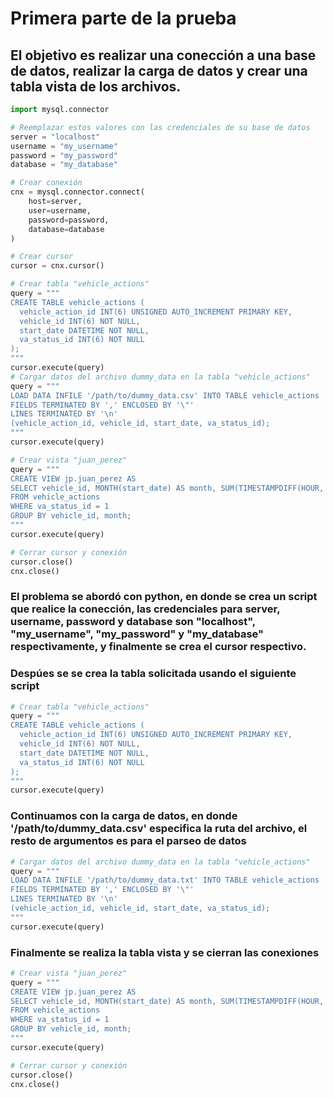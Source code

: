 # Primera parte de la prueba
## El objetivo es realizar una conección a una base de datos, realizar la carga de datos y crear una tabla vista de los archivos.

```python
import mysql.connector

# Reemplazar estos valores con las credenciales de su base de datos
server = "localhost"
username = "my_username"
password = "my_password"
database = "my_database"

# Crear conexión
cnx = mysql.connector.connect(
    host=server,
    user=username,
    password=password,
    database=database
)

# Crear cursor
cursor = cnx.cursor()

# Crear tabla "vehicle_actions"
query = """
CREATE TABLE vehicle_actions (
  vehicle_action_id INT(6) UNSIGNED AUTO_INCREMENT PRIMARY KEY,
  vehicle_id INT(6) NOT NULL,
  start_date DATETIME NOT NULL,
  va_status_id INT(6) NOT NULL
);
"""
cursor.execute(query)
# Cargar datos del archivo dummy_data en la tabla "vehicle_actions"
query = """
LOAD DATA INFILE '/path/to/dummy_data.csv' INTO TABLE vehicle_actions
FIELDS TERMINATED BY ',' ENCLOSED BY '\"'
LINES TERMINATED BY '\n'
(vehicle_action_id, vehicle_id, start_date, va_status_id);
"""
cursor.execute(query)

# Crear vista "juan_perez"
query = """
CREATE VIEW jp.juan_perez AS
SELECT vehicle_id, MONTH(start_date) AS month, SUM(TIMESTAMPDIFF(HOUR, start_date, end_date)) AS hours_stand_by
FROM vehicle_actions
WHERE va_status_id = 1
GROUP BY vehicle_id, month;
"""
cursor.execute(query)

# Cerrar cursor y conexión
cursor.close()
cnx.close()


```
### El problema se abordó con python, en donde se crea un script que realice la conección, las credenciales para server, username, password y database son "localhost", "my_username", "my_password" y "my_database" respectivamente, y finalmente se crea el cursor respectivo.
### Despúes se se crea la tabla solicitada usando el siguiente script
```python
# Crear tabla "vehicle_actions"
query = """
CREATE TABLE vehicle_actions (
  vehicle_action_id INT(6) UNSIGNED AUTO_INCREMENT PRIMARY KEY,
  vehicle_id INT(6) NOT NULL,
  start_date DATETIME NOT NULL,
  va_status_id INT(6) NOT NULL
);
"""
cursor.execute(query)
```
### Continuamos con la carga de datos, en donde '/path/to/dummy_data.csv' especifica la ruta del archivo, el resto de argumentos es para el parseo de datos
```python
# Cargar datos del archivo dummy_data en la tabla "vehicle_actions"
query = """
LOAD DATA INFILE '/path/to/dummy_data.txt' INTO TABLE vehicle_actions
FIELDS TERMINATED BY ',' ENCLOSED BY '\"'
LINES TERMINATED BY '\n'
(vehicle_action_id, vehicle_id, start_date, va_status_id);
"""
cursor.execute(query)
```
### Finalmente se realiza la tabla vista y se cierran las conexiones
```python
# Crear vista "juan_perez"
query = """
CREATE VIEW jp.juan_perez AS
SELECT vehicle_id, MONTH(start_date) AS month, SUM(TIMESTAMPDIFF(HOUR, start_date, end_date)) AS hours_stand_by
FROM vehicle_actions
WHERE va_status_id = 1
GROUP BY vehicle_id, month;
"""
cursor.execute(query)

# Cerrar cursor y conexión
cursor.close()
cnx.close()
```